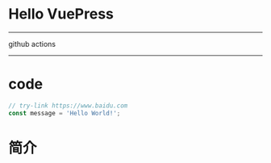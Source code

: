 # Hello VuePress

-------
github actions

----------

# code
```typescript
// try-link https://www.baidu.com
const message = 'Hello World!';
```
# 简介

[comment]: <> (<LastUpdated />)